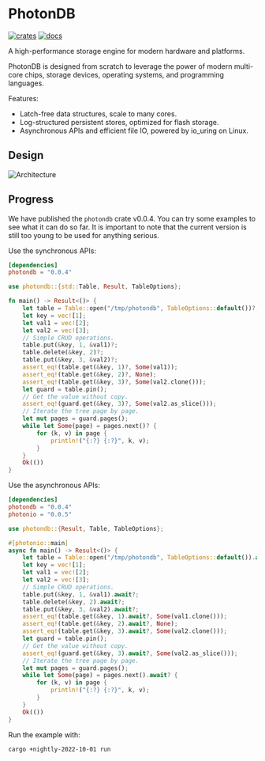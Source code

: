 # PhotonDB

[![crates][crates-badge]][crates-url]
[![docs][docs-badge]][docs-url]

[crates-badge]: https://img.shields.io/crates/v/photondb?style=flat-square
[crates-url]: https://crates.io/crates/photondb
[docs-badge]: https://img.shields.io/docsrs/photondb?style=flat-square
[docs-url]: https://docs.rs/photondb/latest/photondb

A high-performance storage engine for modern hardware and platforms.

PhotonDB is designed from scratch to leverage the power of modern multi-core chips, storage devices, operating systems, and programming languages.

Features:

- Latch-free data structures, scale to many cores.
- Log-structured persistent stores, optimized for flash storage.
- Asynchronous APIs and efficient file IO, powered by io_uring on Linux.

## Design

![Architecture](doc/media/architecture.drawio.svg)

## Progress

We have published the `photondb` crate v0.0.4. You can try some examples to see what it can do so far. It is important to note that the current version is still too young to be used for anything serious.

Use the synchronous APIs:

```toml
[dependencies]
photondb = "0.0.4"
```

```rust
use photondb::{std::Table, Result, TableOptions};

fn main() -> Result<()> {
    let table = Table::open("/tmp/photondb", TableOptions::default())?;
    let key = vec![1];
    let val1 = vec![2];
    let val2 = vec![3];
    // Simple CRUD operations.
    table.put(&key, 1, &val1)?;
    table.delete(&key, 2)?;
    table.put(&key, 3, &val2)?;
    assert_eq!(table.get(&key, 1)?, Some(val1));
    assert_eq!(table.get(&key, 2)?, None);
    assert_eq!(table.get(&key, 3)?, Some(val2.clone()));
    let guard = table.pin();
    // Get the value without copy.
    assert_eq!(guard.get(&key, 3)?, Some(val2.as_slice()));
    // Iterate the tree page by page.
    let mut pages = guard.pages();
    while let Some(page) = pages.next()? {
        for (k, v) in page {
            println!("{:?} {:?}", k, v);
        }
    }
    Ok(())
}
```

Use the asynchronous APIs:

```toml
[dependencies]
photondb = "0.0.4"
photonio = "0.0.5"
```

```rust
use photondb::{Result, Table, TableOptions};

#[photonio::main]
async fn main() -> Result<()> {
    let table = Table::open("/tmp/photondb", TableOptions::default()).await?;
    let key = vec![1];
    let val1 = vec![2];
    let val2 = vec![3];
    // Simple CRUD operations.
    table.put(&key, 1, &val1).await?;
    table.delete(&key, 2).await?;
    table.put(&key, 3, &val2).await?;
    assert_eq!(table.get(&key, 1).await?, Some(val1.clone()));
    assert_eq!(table.get(&key, 2).await?, None);
    assert_eq!(table.get(&key, 3).await?, Some(val2.clone()));
    let guard = table.pin();
    // Get the value without copy.
    assert_eq!(guard.get(&key, 3).await?, Some(val2.as_slice()));
    // Iterate the tree page by page.
    let mut pages = guard.pages();
    while let Some(page) = pages.next().await? {
        for (k, v) in page {
            println!("{:?} {:?}", k, v);
        }
    }
    Ok(())
}
```

Run the example with:

```
cargo +nightly-2022-10-01 run
```
